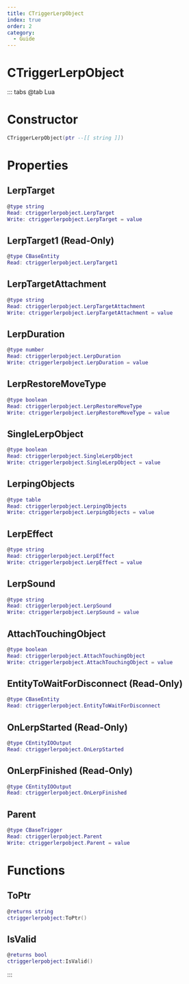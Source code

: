 ```yaml
---
title: CTriggerLerpObject
index: true
order: 2
category:
  - Guide
---
```


# CTriggerLerpObject

::: tabs
@tab Lua
# Constructor
```lua
CTriggerLerpObject(ptr --[[ string ]])
```
# Properties
## LerpTarget 
```lua
@type string
Read: ctriggerlerpobject.LerpTarget
Write: ctriggerlerpobject.LerpTarget = value
```
## LerpTarget1 (Read-Only)
```lua
@type CBaseEntity
Read: ctriggerlerpobject.LerpTarget1
```
## LerpTargetAttachment 
```lua
@type string
Read: ctriggerlerpobject.LerpTargetAttachment
Write: ctriggerlerpobject.LerpTargetAttachment = value
```
## LerpDuration 
```lua
@type number
Read: ctriggerlerpobject.LerpDuration
Write: ctriggerlerpobject.LerpDuration = value
```
## LerpRestoreMoveType 
```lua
@type boolean
Read: ctriggerlerpobject.LerpRestoreMoveType
Write: ctriggerlerpobject.LerpRestoreMoveType = value
```
## SingleLerpObject 
```lua
@type boolean
Read: ctriggerlerpobject.SingleLerpObject
Write: ctriggerlerpobject.SingleLerpObject = value
```
## LerpingObjects 
```lua
@type table
Read: ctriggerlerpobject.LerpingObjects
Write: ctriggerlerpobject.LerpingObjects = value
```
## LerpEffect 
```lua
@type string
Read: ctriggerlerpobject.LerpEffect
Write: ctriggerlerpobject.LerpEffect = value
```
## LerpSound 
```lua
@type string
Read: ctriggerlerpobject.LerpSound
Write: ctriggerlerpobject.LerpSound = value
```
## AttachTouchingObject 
```lua
@type boolean
Read: ctriggerlerpobject.AttachTouchingObject
Write: ctriggerlerpobject.AttachTouchingObject = value
```
## EntityToWaitForDisconnect (Read-Only)
```lua
@type CBaseEntity
Read: ctriggerlerpobject.EntityToWaitForDisconnect
```
## OnLerpStarted (Read-Only)
```lua
@type CEntityIOOutput
Read: ctriggerlerpobject.OnLerpStarted
```
## OnLerpFinished (Read-Only)
```lua
@type CEntityIOOutput
Read: ctriggerlerpobject.OnLerpFinished
```
## Parent 
```lua
@type CBaseTrigger
Read: ctriggerlerpobject.Parent
Write: ctriggerlerpobject.Parent = value
```
# Functions
## ToPtr
```lua
@returns string
ctriggerlerpobject:ToPtr()
```
## IsValid
```lua
@returns bool
ctriggerlerpobject:IsValid()
```

:::